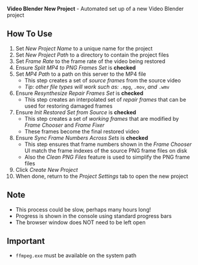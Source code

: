 **Video Blender New Project** - Automated set up of a new Video Blender project

## How To Use

1. Set _New Project Name_ to a unique name for the project
1. Set _New Project Path_ to a directory to contain the project files
1. Set _Frame Rate_ to the frame rate of the video being restored
1. Ensure _Split MP4 to PNG Frames Set_ is **checked**
1. Set _MP4 Path_ to a path on this server to the MP4 file
    - This step creates a set of _source frames_ from the source video
    - _Tip: other file types will work such as:_ `.mpg`, `.mov`, _and_ `.wmv`
1. Ensure _Resynthesize Repair Frames Set_ is **checked**
    - This step creates an interpolated set of _repair frames_ that can be used for restoring damaged frames
1. Ensure _Init Restored Set from Source_ is **checked**
    - This step creates a set of _working frames_ that are modified by _Frame Chooser_ and _Frame Fixer_
    - These frames become the final restored video
1. Ensure _Sync Frame Numbers Across Sets_ is **checked**
    - This step ensures that frame numbers shown in the _Frame Chooser_ UI match the frame indexes of the source PNG frame files on disk
    - Also the _Clean PNG Files_ feature is used to simplify the PNG frame files
1. Click _Create New Project_
1. When done, return to the _Project Settings_ tab to open the new project

## Note
- This process could be slow, perhaps many hours long!
- Progress is shown in the console using standard progress bars
- The browser window does NOT need to be left open

## Important
- `ffmpeg.exe` must be available on the system path
